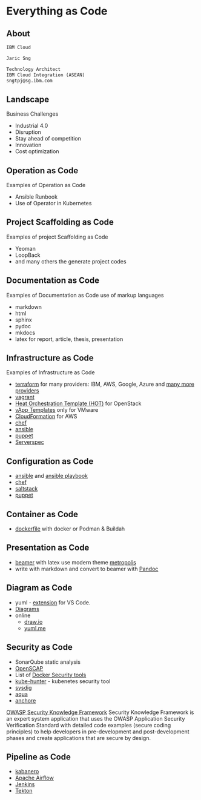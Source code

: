 # Everything as Code

## About

```markdown
IBM Cloud

Jaric Sng

Technology Architect
IBM Cloud Integration (ASEAN)
sngtpj@sg.ibm.com
```

## Landscape

Business Challenges

- Industrial 4.0
- Disruption
- Stay ahead of competition
- Innovation 
- Cost optimization

## Operation as Code

Examples of Operation as Code 

- Ansible Runbook
- Use of Operator in Kubernetes

## Project Scaffolding as Code

Examples of project Scaffolding as Code

- Yeoman
- LoopBack
- and many others the generate project codes

## Documentation as Code

Examples of Documentation as Code use of markup languages

- markdown
- html
- sphinx
- pydoc
- mkdocs
- latex for report, article, thesis, presentation

## Infrastructure as Code

Examples of Infrastructure as Code

- [terraform](https://www.terraform.io/intro/index.html) for many providers: IBM, AWS, Google, Azure and [many more providers](https://www.terraform.io/docs/providers/index.html)
- [vagrant](https://www.vagrantup.com/intro/getting-started)
- [Heat Orchestration Template (HOT)](https://docs.openstack.org/heat/rocky/template_guide/hot_guide.html) for OpenStack
- [vApp Templates](https://docs.vmware.com/en/VMware-Cloud-Director/10.0/com.vmware.vcloud.tenantportal.doc/GUID-D5737821-C3A4-4C73-8959-CA293C12A7DE.html) only for VMware
- [CloudFormation](https://aws.amazon.com/cloudformation/) for AWS 
- [chef](https://www.chef.io/)
- [ansible](https://www.ansible.com/resources/get-started)
- [puppet](https://puppet.com/)
- [Serverspec](https://serverspec.org/)

## Configuration as Code

- [ansible](https://www.ansible.com/resources/get-started) and [ansible playbook](https://docs.ansible.com/ansible/latest/user_guide/playbooks.html)
- [chef](https://www.chef.io/configuration-management/)
- [saltstack](https://www.saltstack.com/)
- [puppet](https://puppet.com/)

## Container as Code

- [dockerfile](https://docs.docker.com/engine/reference/builder/) with docker or Podman & Buildah

## Presentation as Code

- [beamer](https://www.overleaf.com/learn/latex/beamer) with latex use modern theme [metropolis](https://github.com/matze/mtheme)
- write with markdown and convert to beamer with [Pandoc](https://pandoc.org/)

## Diagram as Code

- yuml - [extension](https://marketplace.visualstudio.com/items?itemName=JaimeOlivares.yuml) for VS Code.
- [Diagrams](https://diagrams.mingrammer.com/docs/getting-started/examples)
- online
    - [draw.io](https://app.diagrams.net/)
    - [yuml.me](https://yuml.me/)

## Security as Code

- SonarQube static analysis
- [OpenSCAP](https://www.open-scap.org/)
- List of [Docker Security tools](https://sysdig.com/blog/20-docker-security-tools/)
- [kube-hunter](https://github.com/aquasecurity/kube-hunter) - kubenetes security tool
- [sysdig](https://sysdig.com/)
- [aqua](https://www.aquasec.com/)
- [anchore](https://anchore.com/)

[OWASP Security Knowledge Framework](https://github.com/blabla1337/skf-flask)
Security Knowledge Framework is an expert system application that uses the OWASP Application Security Verification Standard with detailed code examples (secure coding principles) to help developers in pre-development and post-development phases and create applications that are secure by design.

## Pipeline as Code

- [kabanero](https://kabanero.io/)
- [Apache Airflow](https://airflow.apache.org/)
- [Jenkins](https://www.jenkins.io/)
- [Tekton](https://github.com/tektoncd/pipeline#-tekton-pipelines)